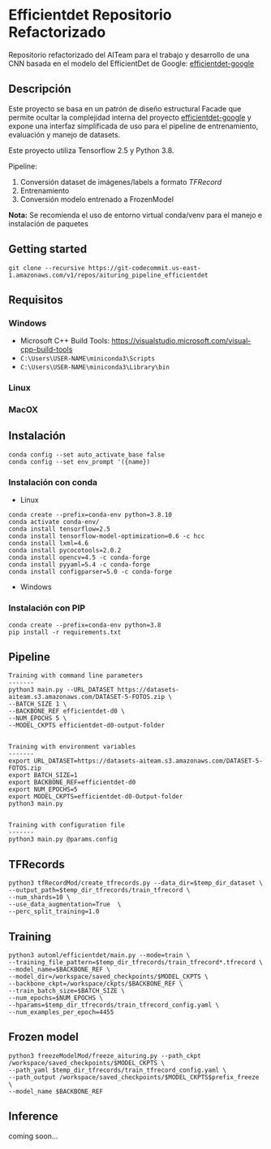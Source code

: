 # Efficientdet Repositorio Refactorizado
Repositorio refactorizado del AITeam para el trabajo y desarrollo de una CNN basada en el modelo del EfficientDet de Google: [efficientdet-google](https://github.com/google/automl)

## Descripción
Este proyecto se basa en un patrón de diseño estructural Facade que permite ocultar la complejidad interna del proyecto [efficientdet-google](https://github.com/google/automl) y expone una interfaz simplificada de uso para el pipeline de entrenamiento, evaluación y manejo de datasets.

Este proyecto utiliza Tensorflow 2.5 y Python 3.8.

Pipeline:

1. Conversión dataset de imágenes/labels a formato *TFRecord*
2. Entrenamiento 
3. Conversión modelo entrenado a FrozenModel

**Nota:**
Se recomienda el uso de entorno virtual conda/venv para el manejo e instalación de paquetes

## Getting started
```
git clone --recursive https://git-codecommit.us-east-1.amazonaws.com/v1/repos/aituring_pipeline_efficientdet
```

## Requisitos

### Windows
- Microsoft C++ Build Tools: https://visualstudio.microsoft.com/visual-cpp-build-tools
- `C:\Users\USER-NAME\miniconda3\Scripts`
- `C:\Users\USER-NAME\miniconda3\Library\bin`


### Linux

### MacOX

## Instalación
```
conda config --set auto_activate_base false
conda config --set env_prompt '({name})
```

### Instalación con conda
- Linux

```
conda create --prefix=conda-env python=3.8.10
conda activate conda-env/
conda install tensorflow=2.5
conda install tensorflow-model-optimization=0.6 -c hcc
conda install lxml=4.6
conda install pycocotools=2.0.2
conda install opencv=4.5 -c conda-forge
conda install pyyaml=5.4 -c conda-forge
conda install configparser=5.0 -c conda-forge
```

- Windows

### Instalación con PIP
```
conda create --prefix=conda-env python=3.8
pip install -r requirements.txt
```


## Pipeline
```
Training with command line parameters
-------
python3 main.py --URL_DATASET https://datasets-aiteam.s3.amazonaws.com/DATASET-5-FOTOS.zip \
--BATCH_SIZE 1 \
--BACKBONE_REF efficientdet-d0 \
--NUM_EPOCHS 5 \
--MODEL_CKPTS efficientdet-d0-output-folder


Training with environment variables    
-------
export URL_DATASET=https://datasets-aiteam.s3.amazonaws.com/DATASET-5-FOTOS.zip
export BATCH_SIZE=1
export BACKBONE_REF=efficientdet-d0
export NUM_EPOCHS=5
export MODEL_CKPTS=efficientdet-d0-Output-folder
python3 main.py 


Training with configuration file    
-------
python3 main.py @params.config
```

## TFRecords
```
python3 tfRecordMod/create_tfrecords.py --data_dir=$temp_dir_dataset \
--output_path=$temp_dir_tfrecords/train_tfrecord \
--num_shards=10 \
--use_data_augmentation=True  \
--perc_split_training=1.0
```
## Training
```
python3 automl/efficientdet/main.py --mode=train \
--training_file_pattern=$temp_dir_tfrecords/train_tfrecord*.tfrecord \
--model_name=$BACKBONE_REF \
--model_dir=/workspace/saved_checkpoints/$MODEL_CKPTS \
--backbone_ckpt=/workspace/ckpts/$BACKBONE_REF \
--train_batch_size=$BATCH_SIZE \
--num_epochs=$NUM_EPOCHS \
--hparams=$temp_dir_tfrecords/train_tfrecord_config.yaml \
--num_examples_per_epoch=4455
```

## Frozen model
```
python3 freezeModelMod/freeze_aituring.py --path_ckpt /workspace/saved_checkpoints/$MODEL_CKPTS \
--path_yaml $temp_dir_tfrecords/train_tfrecord_config.yaml \
--path_output /workspace/saved_checkpoints/$MODEL_CKPTS$prefix_freeze \
--model_name $BACKBONE_REF
```

## Inference
coming soon...



